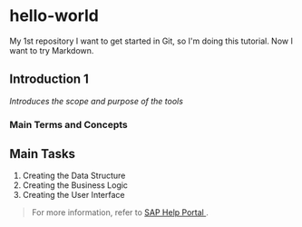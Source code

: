 # hello-world
My 1st repository
I want to get started in Git, so I'm doing this tutorial.
Now I want to try Markdown.
## Introduction 1
*Introduces the scope and purpose of the tools*
### Main Terms and Concepts
## Main Tasks
1. Creating the Data Structure
2. Creating the Business Logic
3. Creating the User Interface 
> For more information, refer to [SAP Help Portal ](http://help.sap.com).
